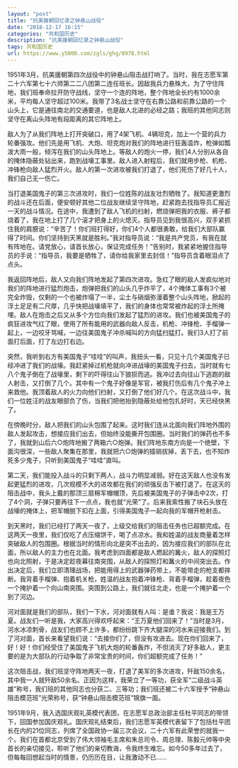 ```yaml
---
layout: "post"
title: "抗美援朝回忆录之钟悬山战役"
date: "2018-12-17 16:15"
categories: "共和国历史"
description: "抗美援朝回忆录之钟悬山战役"
tags: 共和国历史
url: https://www.y5000.com/zgls/ghg/8978.html
---
```






1951年3月，抗美援朝第四次战役中的钟悬山阻击战打响了。当时，我在志愿军第二十六军第七十六师第二二八团第二连任班长。因敌我兵力悬殊大，为了守住阵地，我们班奉命拉开防守战线，坚守一个连的阵地，整个阵地全长约有1000余米，平均每人坚守超过100米。我带了3名战士坚守在右靠公路和前靠公路的一个山头上，它是通往南北的交通要道，也是敌人北进的必经之路；我班的其他同志则坚守在离山头阵地有段距离的其它阵地上。

敌人为了从我们阵地上打开突破口，用了4架飞机、4辆坦克，加上一个营的兵力轮番强攻。他们先是用飞机、大炮、坦克炮对我们的阵地进行狂轰滥炸，枪弹如瓢泼大雨一般，倾泻在我们的山头阵地上。等敌人的炮火一停，我们4人分别从各自的掩体隐蔽处钻出来，跑到战壕工事里。敌人进入射程后，我们就用步枪、机枪、冲锋枪向敌人猛烈开火。敌人的第一次进攻被我们打退了，他们死伤了好几十人，我们自己无一伤亡。

当打退美国鬼子的第三次进攻时，我们一位姓陈的战友壮烈牺牲了。我知道更激烈的战斗还在后面，便安顿好其他二位战友继续坚守阵地，赶紧跑去找指导员汇报近一天的战斗情况。在途中，我遭到了敌人飞机的扫射，燃烧弹把我的衣服、裤子都烧着了，我在地上打了几个滚才把身上的火熄灭。指导员见到我很高兴，双手紧抓住我的肩膀说：“辛苦了！你们班打得好，你们4个人都很勇敢，给我们大部队赢得了时间。你们坚持到天黑就是胜利。”我对指导员说：“我是共产党员，有我在就有阵地在。请党放心，请首长放心，保证完成任务！”告别时，我紧紧地握住指导员的手说：“指导员，我要是牺牲了，请你给我家里去封信！”指导员含着眼泪点了点头。

我返回阵地后，敌人又向我们阵地发起了第四次进攻。急红了眼的敌人发疯似地对我们的阵地进行猛烈炮击，炮弹把我们的山头几乎炸平了，4个掩体工事有3个被完全炸毁，仅剩的一个也被炸塌了一半，尘土与硝烟弥漫着整个山头阵地，掀起的浮土足足有二尺厚，几乎快把战壕填平了，我们的身体也常常被炸起的浮土所掩埋。敌人在炮击之后又从多个方位向我们发起了猛烈的进攻。我们也被美国鬼子的疯狂进攻气红了眼，使用了所有能用的武器向敌人反击，机枪、冲锋枪、手榴弹一起上，一边咬牙骂喊，一边往美国鬼子冲杀喊叫的方向猛扫猛打。我们3人打了前面打后面，打了左边打右边。

突然，我听到右方有美国鬼子“哇哇”的叫声，我扭头一看，只见十几个美国鬼子已经冲进了我们的战壕。我赶紧掉过机枪就向冲进战壕的美国鬼子扫去，当时就有七八个鬼子倒在了战壕里，剩下的吓得往山下狼狈而逃。我冲过去向往山下逃跑的敌人射击，又打倒了几个。其中有一个鬼子好像是军官，被我打伤后有几个鬼子冲上来救他。我顶着敌人的火力向他们扫射，又打倒了他们好几个。在这次战斗中，我们一位姓汪的战友眼部负了伤，当我们把他抬到隐蔽处给他包扎好时，天已经快黑了。

在傍晚时分，敌人把我们的山头包围了起来。这时我们连从北面向我们阵地外围的敌人发起攻击，想接应我们出去，但始终没能撕开包围圈。当时我们的弹药也不多了，我就到山后六○炮阵地搬了两箱六○炮弹。我们阵地东南方向是一个绝壁，下面沟很深，一些敌人聚集在那里，我就把六○炮弹的插销拔掉，丢下去，也不知炸死多少鬼子，只听到美国鬼子“哇哇”直叫。

第二天，我们能投入战斗的只剩下两人，战斗力明显减弱。好在这天敌人也没有发起更猛烈的进攻，几次规模不大的进攻都在我们的顽强反击下被打退了。在这天的阻击战中，我头上戴的那顶三扇棉军帽帽顶，先后被美国鬼子的子弹击中2次，打了4个洞，子弹只要再往下一点点，我也就“光荣”了。后来我索性搬了块石头放在战壕的掩体上，把军帽脱下扣在上面，引得美国鬼子一起向我的军帽开枪射击。

到天黑时，我们已经打了两天一夜了，上级交给我们的阻击任务也已超额完成。在这两天一夜里，我们仅吃了点压缩饼干，喝了点凉水。我和姓温的战友商量着怎样突破敌人的包围圈。根据当时的情形向北是突不出去的，因为接应我们的部队在北面，所以敌人的主力也在北面。我考虑到四面都是敌人燃起的篝火，敌人的探照灯也向北照射，于是决定趁夜幕往南突围，从敌人的探照灯和篝火的中间突出去。作出决定后，我们立即清理战场，把能用得上的武器弹药带上，不能带走的枪支都摔断。我背着手榴弹、抱着机关枪，姓温的战友抱着冲锋枪、背着手榴弹，趁着夜色一个掩护着一个向山南突围。突围到公路上，我们就往北走，也是一个掩护着一个到了河边。

河对面就是我们的部队，我们一下水，河对面就有人叫：是谁？我说：我是王万夏。战友们一听是我，大家高兴得欢呼起来：“王万夏他们回来了！”当时是3月，河水冰凉刺骨，战友们也顾不上许多，都纷纷跳下齐大腿深的河水来迎接我们。到了河对面，首长来看望我们说：“去接你们了，但没有攻进去。现在你们回来了，好！好！你们经受住了美国鬼子飞机大炮的轮番轰炸，不但消灭了好多敌人，更主要的是为大部队的行动争取了非常宝贵的时间，你们超额完成了任务！”

这次阻击战，我们班坚守阵地两天一夜，打退了美军的多次进攻，歼敌150余名，其中我一人就歼敌50余名。正因为这样，我荣立了一等功，获全军“二级战斗英雄”称号，我们班的其他同志也分获二、三等功；我们班还被二十六军授予“钟悬山阻击模范班”光荣称号，获“钟悬山阻击模范班”锦旗一面。

1951年9月，我入选国庆观礼英模代表团，在志愿军总政治部主任杜平同志的带领下，回国参加国庆观礼。国庆观礼结束后，我们志愿军英模代表留下了包括杜平团长在内的21位同志，列席了全国政协一届三次会议，二十六军有此荣誉的就我一个。我们在首都北京受到了伟大领袖毛主席和朱总司令、周总理、陈毅元帅等中央首长的亲切接见，聆听了他们的亲切教诲，令我终生难忘。如今50多年过去了，但每每回想起当时的情景，仍历历在目，让我激动不已……
